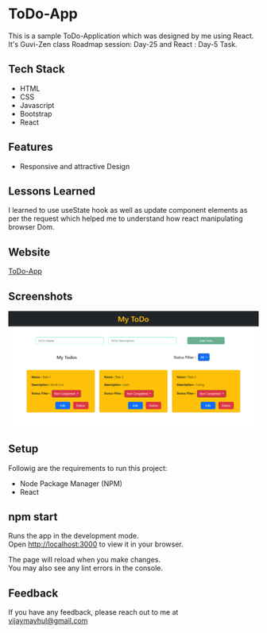 
# ToDo-App

This is a sample ToDo-Application which was designed by me using React. It's Guvi-Zen class Roadmap session: Day-25 and React : Day-5 Task.

## Tech Stack

- HTML
- CSS
- Javascript
- Bootstrap
- React

## Features

- Responsive and attractive Design

## Lessons Learned

I learned to use useState hook as well as update component elements as per the request which helped me to understand how react manipulating browser Dom.


## Website

[ToDo-App](https://vijay-todo-application.netlify.app/)


## Screenshots

![App Screenshot](./public/Images/demo.png)


## Setup

Followig are the requirements to run this project:
- Node Package Manager (NPM)
- React

## npm start

Runs the app in the development mode.\
Open [http://localhost:3000](http://localhost:3000) to view it in your browser.

The page will reload when you make changes.\
You may also see any lint errors in the console.

## Feedback

If you have any feedback, please reach out to me at vijaymayhul@gmail.com



